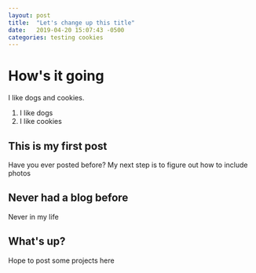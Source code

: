 ```yaml
---
layout: post
title:  "Let's change up this title"
date:   2019-04-20 15:07:43 -0500
categories: testing cookies
---
```

# How's it going
I like dogs and cookies.
1. I like dogs
2. I like cookies

## This is my first post
Have you ever posted before? My next step is to figure out how to include photos

## Never had a blog before
Never in my life

## What's up?
Hope to post some projects here

[the web]: https://google.com
[github in general]:   https://github.com
[the news, I guess]: https://nytimes.com
